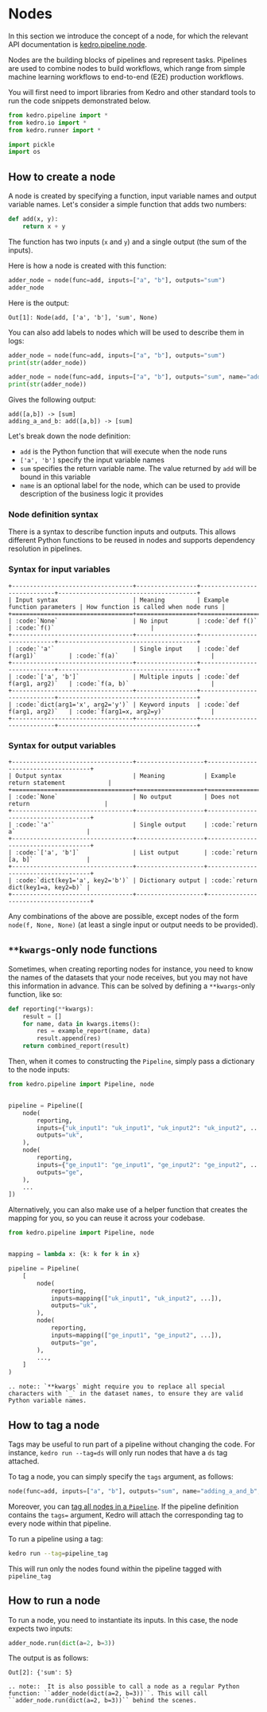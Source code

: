# Nodes

In this section we introduce the concept of a node, for which the relevant API documentation is [kedro.pipeline.node](/kedro.pipeline.node).

Nodes are the building blocks of pipelines and represent tasks. Pipelines are used to combine nodes to build workflows, which range from simple machine learning workflows to end-to-end (E2E) production workflows.

You will first need to import libraries from Kedro and other standard tools to run the code snippets demonstrated below.

```python
from kedro.pipeline import *
from kedro.io import *
from kedro.runner import *

import pickle
import os
```

## How to create a node

A node is created by specifying a function, input variable names and output variable names. Let's consider a simple function that adds two numbers:

```python
def add(x, y):
    return x + y
```

The function has two inputs (`x` and `y`) and a single output (the sum of the inputs).

Here is how a node is created with this function:

```python
adder_node = node(func=add, inputs=["a", "b"], outputs="sum")
adder_node
```

Here is the output:

```console
Out[1]: Node(add, ['a', 'b'], 'sum', None)
```

You can also add labels to nodes which will be used to describe them in logs:

```python
adder_node = node(func=add, inputs=["a", "b"], outputs="sum")
print(str(adder_node))

adder_node = node(func=add, inputs=["a", "b"], outputs="sum", name="adding_a_and_b")
print(str(adder_node))
```

Gives the following output:

```console
add([a,b]) -> [sum]
adding_a_and_b: add([a,b]) -> [sum]
```

Let's break down the node definition:

* `add` is the Python function that will execute when the node runs
* `['a', 'b']` specify the input variable names
* `sum` specifies the return variable name. The value returned by `add` will be bound in this variable
* `name` is an optional label for the node, which can be used to provide description of the business logic it provides

### Node definition syntax

There is a syntax to describe function inputs and outputs. This allows different Python functions to be reused in nodes and supports dependency resolution in pipelines.

### Syntax for input variables

```eval_rst
+----------------------------------+-----------------+-----------------------------+---------------------------------------+
| Input syntax                     | Meaning         | Example function parameters | How function is called when node runs |
+==================================+=================+=============================+=======================================+
| :code:`None`                     | No input        | :code:`def f()`             | :code:`f()`                           |
+----------------------------------+-----------------+-----------------------------+---------------------------------------+
| :code:`'a'`                      | Single input    | :code:`def f(arg1)`         | :code:`f(a)`                          |
+----------------------------------+-----------------+-----------------------------+---------------------------------------+
| :code:`['a', 'b']`               | Multiple inputs | :code:`def f(arg1, arg2)`   | :code:`f(a, b)`                       |
+----------------------------------+-----------------+-----------------------------+---------------------------------------+
| :code:`dict(arg1='x', arg2='y')` | Keyword inputs  | :code:`def f(arg1, arg2)`   | :code:`f(arg1=x, arg2=y)`             |
+----------------------------------+-----------------+-----------------------------+---------------------------------------+
```

### Syntax for output variables

```eval_rst
+----------------------------------+-------------------+-------------------------------------+
| Output syntax                    | Meaning           | Example return statement            |
+==================================+===================+=====================================+
| :code:`None`                     | No output         | Does not return                     |
+----------------------------------+-------------------+-------------------------------------+
| :code:`'a'`                      | Single output     | :code:`return a`                    |
+----------------------------------+-------------------+-------------------------------------+
| :code:`['a', 'b']`               | List output       | :code:`return [a, b]`               |
+----------------------------------+-------------------+-------------------------------------+
| :code:`dict(key1='a', key2='b')` | Dictionary output | :code:`return dict(key1=a, key2=b)` |
+----------------------------------+-------------------+-------------------------------------+
```

Any combinations of the above are possible, except nodes of the form `node(f, None, None)` (at least a single input or output needs to be provided).

## `**kwargs`-only node functions

Sometimes, when creating reporting nodes for instance, you need to know the names of the datasets that your node receives, but you may not have this information in advance. This can be solved by defining a `**kwargs`-only function, like so:

```python
def reporting(**kwargs):
    result = []
    for name, data in kwargs.items():
        res = example_report(name, data)
        result.append(res)
    return combined_report(result)
```

Then, when it comes to constructing the `Pipeline`, simply pass a dictionary to the node inputs:

```python
from kedro.pipeline import Pipeline, node


pipeline = Pipeline([
    node(
        reporting,
        inputs={"uk_input1": "uk_input1", "uk_input2": "uk_input2", ...},
        outputs="uk",
    ),
    node(
        reporting,
        inputs={"ge_input1": "ge_input1", "ge_input2": "ge_input2", ...},
        outputs="ge",
    ),
    ...
])
```

Alternatively, you can also make use of a helper function that creates the mapping for you, so you can reuse it across your codebase.

```python
from kedro.pipeline import Pipeline, node


mapping = lambda x: {k: k for k in x}

pipeline = Pipeline(
    [
        node(
            reporting,
            inputs=mapping(["uk_input1", "uk_input2", ...]),
            outputs="uk",
        ),
        node(
            reporting,
            inputs=mapping(["ge_input1", "ge_input2", ...]),
            outputs="ge",
        ),
        ...,
    ]
)
```

```eval_rst
.. note:: `**kwargs` might require you to replace all special characters with `_` in the dataset names, to ensure they are valid Python variable names.
```

## How to tag a node

Tags may be useful to run part of a pipeline without changing the code. For instance, `kedro run --tag=ds` will only run nodes that have a `ds` tag attached.

To tag a node, you can simply specify the `tags` argument, as follows:

```python
node(func=add, inputs=["a", "b"], outputs="sum", name="adding_a_and_b", tags="node_tag")
```

Moreover, you can [tag all nodes in a `Pipeline`](./02_pipeline_introduction.md#how-to-tag-a-pipeline). If the pipeline definition contains the `tags=` argument, Kedro will attach the corresponding tag to every node within that pipeline.

To run a pipeline using a tag:

```bash
kedro run --tag=pipeline_tag
```

This will run only the nodes found within the pipeline tagged with `pipeline_tag`


## How to run a node

To run a node, you need to instantiate its inputs. In this case, the node expects two inputs:

```python
adder_node.run(dict(a=2, b=3))
```

The output is as follows:

```console
Out[2]: {'sum': 5}
```

```eval_rst
.. note::  It is also possible to call a node as a regular Python function: ``adder_node(dict(a=2, b=3))``. This will call ``adder_node.run(dict(a=2, b=3))`` behind the scenes.
```
